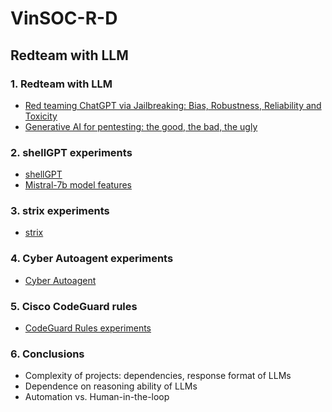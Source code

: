 # VinSOC-R-D

## Redteam with LLM
### 1. Redteam with LLM
- [Red teaming ChatGPT via Jailbreaking: Bias, Robustness, Reliability and Toxicity](https://arxiv.org/pdf/2301.12867)
- [Generative AI for pentesting: the good, the bad, the ugly](https://link.springer.com/article/10.1007/s10207-024-00835-x)

### 2. shellGPT experiments
- [shellGPT](test_shellGPT/README.md)
- [Mistral-7b model features](https://www.promptingguide.ai/models/mistral-7b)

### 3. strix experiments
- [strix](test_strix/README.md)

### 4. Cyber Autoagent experiments
- [Cyber Autoagent](test_Cyber-Autoagent/)

### 5. Cisco CodeGuard rules
- [CodeGuard Rules experiments](test_CodeGuard-rules/README.md)

### 6. Conclusions
- Complexity of projects: dependencies, response format of LLMs
- Dependence on reasoning ability of LLMs
- Automation vs. Human-in-the-loop
